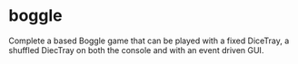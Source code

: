 # boggle
Complete a based Boggle game that can be played with a fixed DiceTray, a shuffled DiecTray on both the console and with an event driven GUI. 
